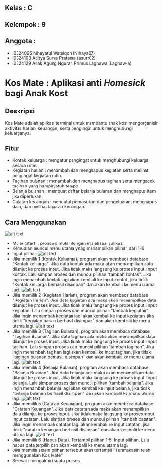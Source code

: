 ## Kelas     : C
## Kelompok  : 9
## Anggota   :
- I0324095 Nihayatul Watsiqoh (Nihaya67)
- I0324103 Aditya Surya Pratama (asurr02)
- I0324129 Anak Agung Ngurah Primus Laghawa (Laghaw-a)

# Kos Mate : Aplikasi anti _Homesick_ bagi Anak Kost

## Deskripsi
Kos Mate adalah aplikasi terminal untuk membantu anak kost mengorganisir aktivitas harian, keuangan, serta pengingat untuk menghubungi keluarganya.

## Fitur
- Kontak keluarga   : mengatur pengingat untuk menghubungi keluarga secara rutin.
- Kegiatan harian   : menambah dan menghapus kegiatan serta melihat pengingat kegiatan rutin.
- Tagihan bulanan   : menambah dan menghapus tagihan serta mengecek tagihan yang hampir jatuh tempo.
- Belanja bulanan   : membuat daftar belanja bulanan dan menghapus item jika diperlukan.
- Catatan keuangan  : mencatat pemasukan dan pengeluaran, menghapus data, dan melihat laporan keuangan.

## Cara Menggunakan
![alt text](https://github.com/Laghaw-a/C-Kelompok-9-Tugas-Algoritma-dan-Pemrograman-Komputer-/blob/main/Kos%20Mate%20Mainmenu.png?raw=true)
- Mulai (start) : proses dimulai dengan inisialisasi aplikasi
- Kemudian muncul menu utama ynag menampilkan pilihan dari 1-6
- Input pilihan
![alt text](https://github.com/Laghaw-a/C-Kelompok-9-Tugas-Algoritma-dan-Pemrograman-Komputer-/blob/main/Kos%20Mate%20Pilihan%201.png?raw=true)
- Jika memilih 1 (Kontak Keluarga), program akan membaca database "Kontak keluarga". Jika data kontak ada maka akan menampilkan data dilanjut ke proses input. Jika tidak maka langsung ke proses input. Input kontak. Lalu simpan proses dan muncul pilihan "tambah kontak". Jika ingin menambah kontak lagi akan kembali ke input kontak, jika tidak "Kontak keluarga berhasil disimpan" dan akan kembalii ke menu utama lagi.
![alt text](https://github.com/Laghaw-a/C-Kelompok-9-Tugas-Algoritma-dan-Pemrograman-Komputer-/blob/main/Kos%20Mate%20Pilihan%202.png?raw=true)
- Jika memilih 2 (Kegiatan Harian), program akan membaca database "Kegiatan Harian". Jika data kegiatan ada maka akan menampilkan data dilanjut ke proses input. Jika tidak maka langsung ke proses input. Input kegiatan. Lalu simpan proses dan muncul pilihan "tambah kegiatan". Jika ingin menambah kegiatan lagi akan kembali ke input kegiatan, jika tidak "kegiatan harian berhasil disimpan" dan akan kembalii ke menu utama lagi.
![alt text](https://github.com/Laghaw-a/C-Kelompok-9-Tugas-Algoritma-dan-Pemrograman-Komputer-/blob/main/Kos%20Mate%20Pilihan%203.png?raw=true)
- Jika memilih 3 (Tagihan Bulanan), program akan membaca database "Tagihan Bulanan". Jika data tagihan ada maka akan menampilkan data dilanjut ke proses input. Jika tidak maka langsung ke proses input. Input tagihan. Lalu simpan proses dan muncul pilihan "tambah tagihan". Jika ingin menambah tagihan lagi akan kembali ke input tagihan, jika tidak "tagihan bulanan berhasil disimpan" dan akan kembalii ke menu utama lagi.
![alt text](https://github.com/Laghaw-a/C-Kelompok-9-Tugas-Algoritma-dan-Pemrograman-Komputer-/blob/main/Kos%20Mate%20Pilihan%204.png?raw=true)
- Jika memilih 4 (Belanja Bulanan), program akan membaca database "Belanja Bulanan". Jika data belanja ada maka akan menampilkan data dilanjut ke proses input. Jika tidak maka langsung ke proses input. Input belanja. Lalu simpan proses dan muncul pilihan "tambah belanja". Jika ingin menambah belanja lagi akan kembali ke input belanja, jika tidak "belanja bulanan berhasil disimpan" dan akan kembalii ke menu utama lagi.
![alt text](https://github.com/Laghaw-a/C-Kelompok-9-Tugas-Algoritma-dan-Pemrograman-Komputer-/blob/main/Kos%20Mate%20Pilihan%205.png?raw=true)
- Jika memilih 5 (Catatan Keuangan), program akan membaca database "Catatan Keuangan". Jika data catatan ada maka akan menampilkan data dilanjut ke proses input. Jika tidak maka langsung ke proses input. Input catatan. Lalu simpan proses dan muncul pilihan "tambah catatan". Jika ingin menambah catatan lagi akan kembali ke input catatan, jika tidak "catatan keuangan berhasil disimpan" dan akan kembalii ke menu utama lagi.
![alt text](https://github.com/Laghaw-a/C-Kelompok-9-Tugas-Algoritma-dan-Pemrograman-Komputer-/blob/main/Kos%20Mate%20pilihan%206.drawio.png?raw=true)
- Jika memilih 6 (Hapus Data). Tertampil pilihan 1-5. Input pilihan. Lalu hapus data terpilih dan akan kembalii ke menu utama lagi.
- Jika memilih selain pilihan tersebut akan tertampil "Terimakasih telah menggunakan Kos Mate"
- Selesai : mengakhiri suatu proses